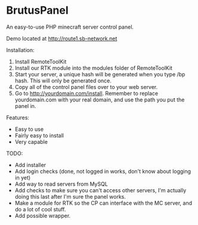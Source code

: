 BrutusPanel
===========

An easy-to-use PHP minecraft server control panel.

Demo located at http://route1.sb-network.net

Installation: <br />
1. Install RemoteToolKit <br />
2. Install our RTK module into the modules folder of RemoteToolKit <br />
3. Start your server, a unique hash will be generated when you type /bp hash. This will only be generated once. <br />
4. Copy all of the control panel files over to your web server. <br />
5. Go to http://yourdomain.com/install. Remember to replace yourdomain.com with your real domain, and use the path you put the panel in.

Features:
- Easy to use
- Fairly easy to install
- Very capable

TODO:
- Add installer
- Add login checks (done, not logged in works, don't know about logging in yet)
- Add way to read servers from MySQL
- Add checks to make sure you can't access other servers, I'm actually doing this last after I'm sure the panel works.
- Make a module for RTK so the CP can interface with the MC server, and do a lot of cool stuff.
- Add possible wrapper.
